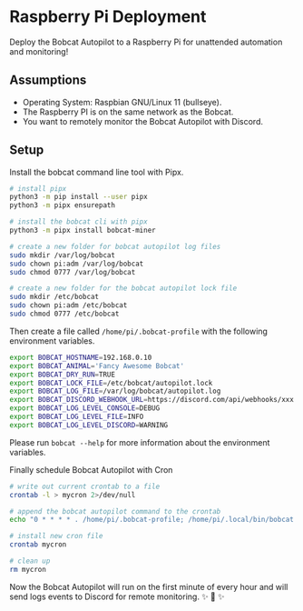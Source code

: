 
# Raspberry Pi Deployment

Deploy the Bobcat Autopilot to a Raspberry Pi for unattended automation and monitoring!

## Assumptions

- Operating System: Raspbian GNU/Linux 11 (bullseye).
- The Raspberry PI is on the same network as the Bobcat.
- You want to remotely monitor the Bobcat Autopilot with Discord.

## Setup

Install the bobcat command line tool with Pipx.

```bash
# install pipx
python3 -m pip install --user pipx
python3 -m pipx ensurepath

# install the bobcat cli with pipx
python3 -m pipx install bobcat-miner

# create a new folder for bobcat autopilot log files
sudo mkdir /var/log/bobcat
sudo chown pi:adm /var/log/bobcat
sudo chmod 0777 /var/log/bobcat

# create a new folder for the bobcat autopilot lock file
sudo mkdir /etc/bobcat
sudo chown pi:adm /etc/bobcat
sudo chmod 0777 /etc/bobcat
```

<!-- docker run --rm -it \
-v /etc/bobcat:/etc/bobcat \
-v /var/log/bobcat:/var/log/bobcat \
--env-file /home/pi/.bobcat-profile \
aidanmelen/bobcat autopilot -->


Then create a file called `/home/pi/.bobcat-profile` with the following environment variables.

```bash
export BOBCAT_HOSTNAME=192.168.0.10
export BOBCAT_ANIMAL='Fancy Awesome Bobcat'
export BOBCAT_DRY_RUN=TRUE
export BOBCAT_LOCK_FILE=/etc/bobcat/autopilot.lock
export BOBCAT_LOG_FILE=/var/log/bobcat/autopilot.log
export BOBCAT_DISCORD_WEBHOOK_URL=https://discord.com/api/webhooks/xxx
export BOBCAT_LOG_LEVEL_CONSOLE=DEBUG
export BOBCAT_LOG_LEVEL_FILE=INFO
export BOBCAT_LOG_LEVEL_DISCORD=WARNING
```

Please run `bobcat --help` for more information about the environment variables.

Finally schedule Bobcat Autopilot with Cron

```bash
# write out current crontab to a file
crontab -l > mycron 2>/dev/null

# append the bobcat autopilot command to the crontab
echo "0 * * * * . /home/pi/.bobcat-profile; /home/pi/.local/bin/bobcat autopilot &> /dev/null" >> mycron

# install new cron file
crontab mycron

# clean up
rm mycron
```

Now the Bobcat Autopilot will run on the first minute of every hour and will send logs events to Discord for remote monitoring. ✨ 🍰 ✨